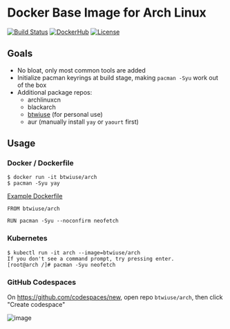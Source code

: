 # Docker Base Image for Arch Linux

[![Build Status](https://travis-ci.org/archlinux/archlinux-docker.svg?branch=master)](https://travis-ci.org/archlinux/archlinux-docker)
[![DockerHub](https://img.shields.io/docker/pulls/btwiuse/arch.svg)](https://hub.docker.com/r/btwiuse/arch)
[![License](https://img.shields.io/github/license/btwiuse/arch?color=%23000&style=flat-round)](https://github.com/btwiuse/arch/blob/main/LICENSE)

## Goals

* No bloat, only most common tools are added
* Initialize pacman keyrings at build stage, making `pacman -Syu` work out of the box
* Additional package repos:
  - archlinuxcn
  - blackarch
  - [btwiuse](https://github.com/btwiuse/archpkg) (for personal use)
  - aur (manually install `yay` or `yaourt` first)

## Usage

### Docker / Dockerfile

```
$ docker run -it btwiuse/arch
$ pacman -Syu yay
```

[Example Dockerfile](.devcontainer/Dockerfile)
```
FROM btwiuse/arch

RUN pacman -Syu --noconfirm neofetch
```

### Kubernetes

```
$ kubectl run -it arch --image=btwiuse/arch
If you don't see a command prompt, try pressing enter.
[root@arch /]# pacman -Syu neofetch
```

### GitHub Codespaces

On https://github.com/codespaces/new, open repo `btwiuse/arch`, then click "Create codespace"

![image](https://user-images.githubusercontent.com/54848194/177681631-077891d8-670a-4a34-9f6e-1c69b9fc5916.png)
